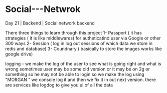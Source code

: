 # Social---Netwrok
Day 21 | Backend | Social network backend

There three things to learn through this project
1- Passport ( it has strategies ( it is like middlewares) for autheticatind user via Google or other 300 ways
2- Session ( log in log out sessions of which data we store in redis and database)
3- Coundnary ( basically to store the images works like google drive)

logging - we make the log of the user to see what is going right and what is wrong sometimes user may be some old version or it may be on 2g or something so he may not be able to login so we make the log using "MORGAN " we console log it and then 
we fix it in out next version.
 there are services like logdog to give you ui of all the data 
